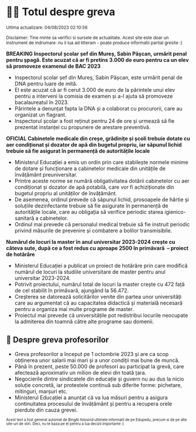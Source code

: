 # 👩‍🏫 Totul despre greva
<sub>Ultima actualizare: 04/08/2023 02:10:56</sub>

<sub>Disclaimer: Tine minte sa verifici si sursele de actualitate. Acest site este doar un instrument de indrumare: nu il lua ad litteram - poate produce informatii partial gresite :)</sub>

**BREAKING Inspectorul școlar șef din Mureș, Sabin Pășcan, urmărit penal pentru șpagă. Este acuzat că ar fi pretins 3.000 de euro pentru ca un elev să promoveze examenul de BAC 2023**
- Inspectorul școlar șef din Mureș, Sabin Pășcan, este urmărit penal de DNA pentru luare de mită.
- El este acuzat că ar fi cerut 3.000 de euro de la părintele unui elev pentru a interveni la comisia de examen și a-l ajuta să promoveze bacalaureatul în 2023.
- Părintele a denunțat fapta la DNA și a colaborat cu procurorii, care au organizat un flagrant.
- Inspectorul școlar a fost reținut pentru 24 de ore și urmează să fie prezentat instanței cu propunere de arestare preventivă.

**OFICIAL Cabinetele medicale din creșe, grădinițe și școli trebuie dotate cu aer condiționat și dozator de apă din bugetul propriu, iar săpunul lichid trebuie să fie asigurat în permanență de autoritățile locale**
- Ministerul Educației a emis un ordin prin care stabilește normele minime de dotare și funcționare a cabinetelor medicale din unitățile de învățământ preuniversitar.
- Printre aceste norme se numără obligativitatea dotării cabinetelor cu aer condiționat și dozator de apă potabilă, care vor fi achiziționate din bugetul propriu al unităților de învățământ.
- De asemenea, ordinul prevede că săpunul lichid, prosoapele de hârtie și soluțiile dezinfectante trebuie să fie asigurate în permanență de autoritățile locale, care au obligația să verifice periodic starea igienico-sanitară a cabinetelor.
- Ordinul mai prevede că personalul medical trebuie să fie instruit periodic privind măsurile de prevenire și combatere a bolilor transmisibile.

**Numărul de locuri la master în anul universitar 2023-2024 crește cu câteva sute, după ce a fost redus cu aproape 2500 în primăvară  – proiect de hotărâre**
- Ministerul Educației a publicat un proiect de hotărâre prin care modifică numărul de locuri la studiile universitare de master pentru anul universitar 2023-2024.
- Potrivit proiectului, numărul total de locuri la master crește cu 472 față de cel stabilit în primăvară, ajungând la 56.472.
- Creșterea se datorează solicitărilor venite din partea unor universități care au argumentat că au capacitatea didactică și materială necesară pentru a organiza mai multe programe de master.
- Proiectul mai prevede că universitățile pot redistribui locurile neocupate la admiterea din toamnă către alte programe sau domenii.

## 🏫 Despre greva profesorilor
- Greva profesorilor a început pe 1 octombrie 2023 și are ca scop obținerea unor salarii mai mari și a unor condiții mai bune de muncă.
- Până în prezent, peste 50.000 de profesori au participat la grevă, care afectează aproximativ un milion de elevi din toată țara.
- Negocierile dintre sindicatele din educație și guvern nu au dus la nicio soluție concretă, iar protestele continuă sub diferite forme: pichetare, mitinguri, marșuri etc.
- Ministerul Educației a anunțat că va lua măsuri pentru a asigura continuitatea procesului de învățământ și pentru a recupera orele pierdute din cauza grevei.


<sub><sub>Acest text a fost generat automat de BingAI folosind ultimele informatii de pe Edupedu, precum si de pe alte site-uri de stiri. Deci, nu te baza pe el pentru a lua decizii importante :)</sub></sub>